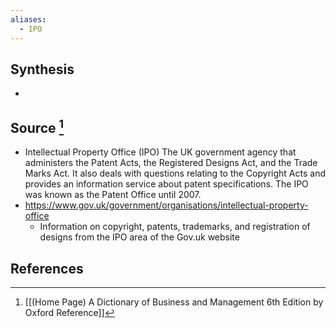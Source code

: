 ```yaml
---
aliases:
  - IPO
---
```

## Synthesis
- 
## Source [^1]
- Intellectual Property Office (IPO) The UK government agency that administers the Patent Acts, the Registered Designs Act, and the Trade Marks Act. It also deals with questions relating to the Copyright Acts and provides an information service about patent specifications. The IPO was known as the Patent Office until 2007.
- https://www.gov.uk/government/organisations/intellectual-property-office
	- Information on copyright, patents, trademarks, and registration of designs from the IPO area of the Gov.uk website
## References

[^1]: [[(Home Page) A Dictionary of Business and Management 6th Edition by Oxford Reference]]